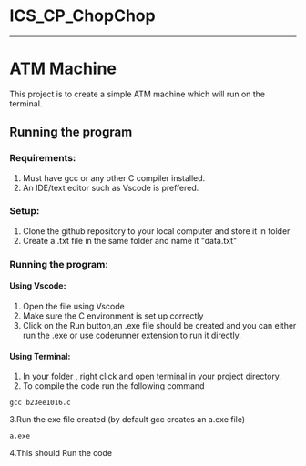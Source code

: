 # ICS_CP_ChopChop
***
# ATM Machine

This project is to create a simple ATM machine which will run on the terminal.


## Running the program
### Requirements:
1. Must have gcc or any other C compiler installed.
2. An IDE/text editor such as Vscode is preffered.
### Setup:
1. Clone the github repository to your local computer and store it in folder  
2. Create a .txt file in the same folder and name it "data.txt"
### Running the program:
#### Using Vscode:
1. Open the file using Vscode
2. Make sure the C environment is set up correctly
3. Click on the Run button,an .exe file should be created and you can either run the .exe or use coderunner extension to run it directly.
#### Using Terminal:
1. In your folder , right click and open terminal in your project directory.
2. To compile the code run the following command 
```shell
gcc b23ee1016.c
```
3.Run the exe file created (by default gcc creates an a.exe file)
```shell
a.exe
```
4.This should Run the code
